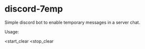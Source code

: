 # discord-7emp
Simple discord bot to enable temporary messages in a server chat.

Usage:

<start_clear 
<stop_clear

